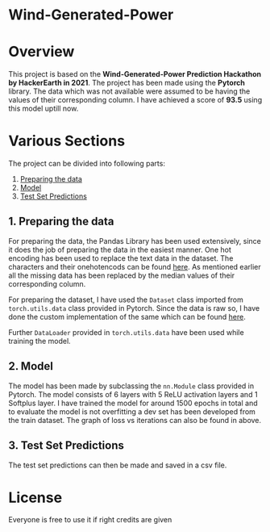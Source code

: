# Wind-Generated-Power

# Overview
This project is based on the **Wind-Generated-Power Prediction Hackathon by HackerEarth in 2021**. The project has been made using the **Pytorch** library. The data which was not available were assumed to be having the values of their corresponding column. I have achieved a score of **93.5** using this model uptill now.

# Various Sections
The project can be divided into following parts:
1. [Preparing the data](https://github.com/gandhisamay/Wind-Generated-Power/blob/main/Preparing%20data.py)
2. [Model](https://github.com/gandhisamay/Wind-Generated-Power/blob/main/model.py)
3. [Test Set Predictions](https://github.com/gandhisamay/Wind-Generated-Power/blob/main/PowerPredictionWeights.pt)

## 1. Preparing the data
For preparing the data, the Pandas Library has been used extensively, since it does the job of preparing the data in the easiest manner. One hot encoding has been used to replace the text data in the dataset. The characters and their onehotencods can be found [here](https://github.com/gandhisamay/Wind-Generated-Power/blob/main/Onehotencods.txt). As mentioned earlier all the missing data has been replaced by the median values of their corresponding column.

For preparing the dataset, I have used the ``Dataset`` class imported from ``torch.utils.data`` class provided in Pytorch. Since the data is raw so, I have done the custom implementation of the same which can be found [here](https://github.com/gandhisamay/Wind-Generated-Power/blob/main/dataset%20class.py).

Further ``DataLoader`` provided in ``torch.utils.data`` have been used while training the model.

## 2. Model
The model has been made by subclassing the ``nn.Module`` class provided in Pytorch. The model consists of 6 layers with 5 ReLU activation layers and 1 Softplus layer. I have trained the model for around 1500 epochs in total and to evaluate the model is not overfitting a dev set has been developed from the train dataset. The graph of loss vs iterations can also be found in above.

## 3. Test Set Predictions
The test set predictions can then be made and saved in a csv file.

# License
Everyone is free to use it if right credits are given 
